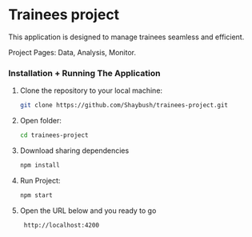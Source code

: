 # Trainees project

This application is designed to manage trainees seamless and efficient.

Project Pages: Data, Analysis, Monitor.

### Installation + Running The Application

1. Clone the repository to your local machine:
   ```sh
   git clone https://github.com/Shaybush/trainees-project.git
   
2. Open folder:
   ```sh
   cd trainees-project

3. Download sharing dependencies 
   ```sh
   npm install
   
4. Run Project:
   ```sh
   npm start
   
5. Open the URL below and you ready to go
    ```sh
     http://localhost:4200
